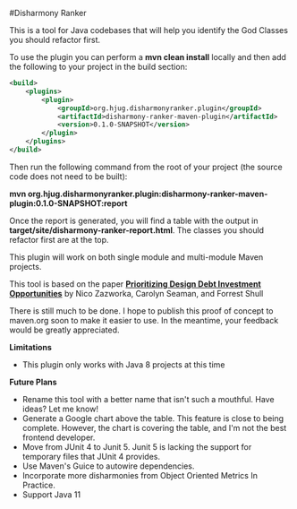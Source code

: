 #Disharmony Ranker

This is a tool for Java codebases that will help you identify the God Classes you should refactor first.

To use the plugin you can perform a **mvn clean install** locally and then add the following to your project in the build section:
```xml
<build>
    <plugins>
        <plugin>
            <groupId>org.hjug.disharmonyranker.plugin</groupId>
            <artifactId>disharmony-ranker-maven-plugin</artifactId>
            <version>0.1.0-SNAPSHOT</version>       
        </plugin>
    </plugins>
</build>
```

Then run the following command from the root of your project (the source code does not need to be built):

**mvn org.hjug.disharmonyranker.plugin:disharmony-ranker-maven-plugin:0.1.0-SNAPSHOT:report**

Once the report is generated, you will find a table with the output in **target/site/disharmony-ranker-report.html**.  The classes you should refactor first are at the top.

This plugin will work on both single module and multi-module Maven projects.
 
This tool is based on the paper **[Prioritizing Design Debt Investment Opportunities](https://dl.acm.org/doi/10.1145/1985362.1985372)** by Nico Zazworka, Carolyn Seaman, and Forrest Shull

There is still much to be done.  I hope to publish this proof of concept to maven.org soon to make it easier to use.  In the meantime, your feedback would be greatly appreciated.

**Limitations**
* This plugin only works with Java 8 projects at this time

**Future Plans**
* Rename this tool with a better name that isn't such a mouthful.  Have ideas?  Let me know!
* Generate a Google chart above the table.  This feature is close to being complete.  However, the chart is covering the table, and I'm not the best frontend developer.
* Move from JUnit 4 to Junit 5.  Junit 5 is lacking the support for temporary files that JUnit 4 provides.
* Use Maven's Guice to autowire dependencies.
* Incorporate more disharmonies from Object Oriented Metrics In Practice.
* Support Java 11


